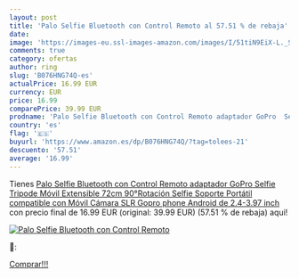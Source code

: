 ```yaml
---
layout: post
title: 'Palo Selfie Bluetooth con Control Remoto al 57.51 % de rebaja'
date: 
image: 'https://images-eu.ssl-images-amazon.com/images/I/51tiN9EiX-L._SL200_.jpg'
comments: true
category: ofertas
author: ring
slug: 'B076HNG74Q-es'
actualPrice: 16.99 EUR
currency: EUR
price: 16.99
comparePrice: 39.99 EUR
prodname: 'Palo Selfie Bluetooth con Control Remoto adaptador GoPro  Selfie Tripode Móvil Extensible 72cm 90°Rotación Selfie Soporte Portátil compatible con Móvil Cámara SLR Gopro phone Android de 2.4-3.97 inch'
country: 'es'
flag: '🇪🇸'
buyurl: 'https://www.amazon.es/dp/B076HNG74Q/?tag=tolees-21'
descuento: '57.51'
average: '16.99'
---
```


Tienes [Palo Selfie Bluetooth con Control Remoto adaptador GoPro  Selfie Tripode Móvil Extensible 72cm 90°Rotación Selfie Soporte Portátil compatible con Móvil Cámara SLR Gopro phone Android de 2.4-3.97 inch](https://www.amazon.es/dp/B076HNG74Q/?tag=tolees-21) con precio final de  16.99 EUR (original: 39.99 EUR) (57.51 %  de rebaja) aqui!

[![Palo Selfie Bluetooth con Control Remoto](https://images-eu.ssl-images-amazon.com/images/I/51tiN9EiX-L._SL200_.jpg)](https://www.amazon.es/dp/B076HNG74Q/?tag=tolees-21)

🔎:


[Comprar!!!](https://www.amazon.es/dp/B076HNG74Q/?tag=tolees-21)
